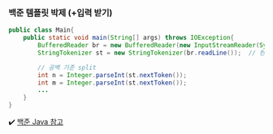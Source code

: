 
### 백준 템플릿 박제 (+입력 받기)

```java
public class Main{
    public static void main(String[] args) throws IOException{
        BufferedReader br = new BufferedReader(new InputStreamReader(System.in));
        StringTokenizer st = new StringTokenizer(br.readLine());  // 한 줄 입력 받기

        // 공백 기준 split
        int n = Integer.parseInt(st.nextToken());
        int m = Integer.parseInt(st.nextToken());
        ...
    }
}
```

✔️ [백준 Java 참고](https://nahwasa.com/entry/%EC%9E%90%EB%B0%94%EB%A1%9C-%EB%B0%B1%EC%A4%80-%ED%92%80-%EB%95%8C%EC%9D%98-%ED%8C%81-%EB%B0%8F-%EC%A3%BC%EC%9D%98%EC%A0%90-boj-java)
